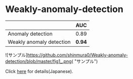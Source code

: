 # Weakly-anomaly-detection

||AUC|
|---|---|
|Anomaly detection|0.89|
|Weakly anomaly detection|**0.94**|

![サンプル]https://github.com/shinmura0/Weakly-anomaly-detection/blob/master/fig1_.png( "サンプル")

Click [here](https://qiita.com/shinmura0/items/1af83f5a5857d50cabc2) for details(Japanese).
